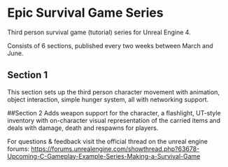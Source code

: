 # Epic Survival Game Series
Third person survival game (tutorial) series for Unreal Engine 4.

Consists of 6 sections, published every two weeks between March and June.

## Section 1
This section sets up the third person character movement with animation, object interaction, simple hunger system, all with networking support.

##Section 2
Adds weapon support for the character, a flashlight, UT-style inventory with on-character visual representation of the carried items and deals with damage, death and respawns for players.

For questions & feedback visit the official thread on the unreal engine forums: https://forums.unrealengine.com/showthread.php?63678-Upcoming-C-Gameplay-Example-Series-Making-a-Survival-Game
